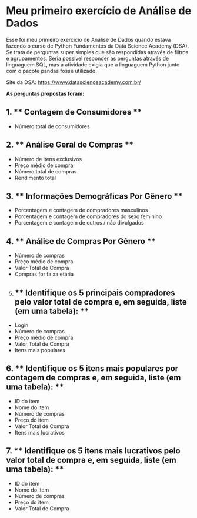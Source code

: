# Meu primeiro exercício de Análise de Dados
Esse foi meu primeiro exercício de Análise de Dados quando estava fazendo o curso de Python Fundamentos da Data Science Academy (DSA). Se trata de perguntas super simples que são respondidas através de filtros e agrupamentos. Seria possível responder as perguntas através de linguaguem SQL, mas a atividade exigia que a linguaguem Python junto com o pacote pandas fosse utilizado.

Site da DSA: https://www.datascienceacademy.com.br/

**As perguntas propostas foram:**

## 1. ** Contagem de Consumidores **

* Número total de consumidores

## 2. ** Análise Geral de Compras **

* Número de itens exclusivos
* Preço médio de compra
* Número total de compras
* Rendimento total

## 3. ** Informações Demográficas Por Gênero **

* Porcentagem e contagem de compradores masculinos
* Porcentagem e contagem de compradores do sexo feminino
* Porcentagem e contagem de outros / não divulgados

## 4. ** Análise de Compras Por Gênero **

* Número de compras
* Preço médio de compra
* Valor Total de Compra
* Compras for faixa etária

5. ## ** Identifique os 5 principais compradores pelo valor total de compra e, em seguida, liste (em uma tabela): **

* Login
* Número de compras
* Preço médio de compra
* Valor Total de Compra
* Itens mais populares

## 6. ** Identifique os 5 itens mais populares por contagem de compras e, em seguida, liste (em uma tabela): **

* ID do item
* Nome do item
* Número de compras
* Preço do item
* Valor Total de Compra
* Itens mais lucrativos

## 7. ** Identifique os 5 itens mais lucrativos pelo valor total de compra e, em seguida, liste (em uma tabela): **

* ID do item
* Nome do item
* Número de compras
* Preço do item
* Valor Total de Compra
